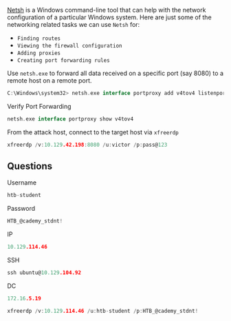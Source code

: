 [Netsh](https://docs.microsoft.com/en-us/windows-server/networking/technologies/netsh/netsh-contexts) is a Windows command-line tool that can help with the network configuration of a particular Windows system. Here are just some of the networking related tasks we can use `Netsh` for:

- `Finding routes`
- `Viewing the firewall configuration`
- `Adding proxies`
- `Creating port forwarding rules`

Use `netsh.exe` to forward all data received on a specific port (say 8080) to a remote host on a remote port.

```go
C:\Windows\system32> netsh.exe interface portproxy add v4tov4 listenport=8080 listenaddress=10.129.15.150 connectport=3389 connectaddress=172.16.5.25
```

Verify Port Forwarding
```go
netsh.exe interface portproxy show v4tov4
```

From the attack host, connect to the target host via `xfreerdp`
```go
xfreerdp /v:10.129.42.198:8080 /u:victor /p:pass@123
```


## Questions

Username
```go
htb-student
```

Password
```go
HTB_@cademy_stdnt!
```

IP
```go
10.129.114.46
```

SSH
```go
ssh ubuntu@10.129.104.92
```

DC
```go
172.16.5.19
```

```go
xfreerdp /v:10.129.114.46 /u:htb-student /p:HTB_@cademy_stdnt!
```
